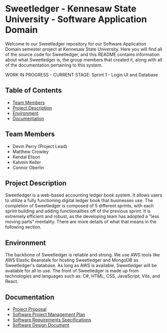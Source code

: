 # Sweetledger - Kennesaw State University - Software Application Domain
Welcome to our Sweetledger repository for our Software Application Domain semester project at Kennesaw State University. Here you will find all of the source code for Sweetledger, and this README contains information about what Sweetledger is, the group members that created it, along with all of the documentation pertaining to this system.

WORK IN PROGRESS - CURRENT STAGE: Sprint 1 - Login UI and Database

## Table of Contents
- [Team Members](#team-members)
- [Project Description](#project-description)
- [Environment](#environment)
- [Documentation](#documentation)

## Team Members 
- Devin Perry (Project Lead)
- Matthew Crowley
- Kendal Elison
- Kahmin Keller
- Connor Oberlin

## Project Description
Sweetledger is a web-based accounting ledger book system. It allows users to utilize a fully functioning digital ledger book that businesses use. The completion of Sweetledger is composed of 5 different sprints, with each sprint building and adding functionalities off of the previous sprint. It is extremely efficient and robust, as the developing team has adopted a "less moving parts" mentality. There are more details of what that means in the following section.

## Environment
The backbone of Sweetledger is reliable and strong. We use AWS tools like AWS Elastic Beanstalk for hosting Sweetledger and MongoDB as Sweetledger's database. As long as AWS is available, Sweetledger will be available for all to use. The front of Sweetledger is made up from technologies and languages such as: C#, HTML, CSS, JavaScript, Vite, and React.

## Documentation
- [Project Proposal](./Documents/Proposalpreparationguidelines1.pdf)
- [Software Project Management Plan](./Documents/SweetledgerSPMP.pdf)
- [Software Requirements Specifications](./Documents/SweetledgerSRS.pdf)
- [Software Design Document]()
